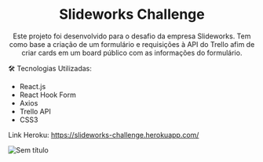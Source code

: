 <h1 align='center'>Slideworks Challenge</h1>

<p align='center'>Este projeto foi desenvolvido para o desafio da empresa Slideworks. Tem como base a criação de um formulário e requisições à API do Trello afim de criar cards em um board público com as informações do formulário.</p>



:hammer_and_wrench: Tecnologias Utilizadas:

- React.js
- React Hook Form
- Axios
- Trello API
- CSS3

Link Heroku: https://slideworks-challenge.herokuapp.com/

![Sem título](https://user-images.githubusercontent.com/30630150/107128416-52e72900-689c-11eb-861f-0410579c617c.png)
